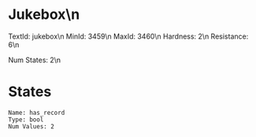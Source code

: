 # Jukebox\n
TextId: jukebox\n
MinId: 3459\n
MaxId: 3460\n
Hardness: 2\n
Resistance: 6\n

Num States: 2\n
# States
```
Name: has_record
Type: bool
Num Values: 2
```